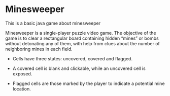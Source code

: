 # Minesweeper
This is a basic java game about minesweeper

Minesweeper is a single-player puzzle video
game. The objective of the game is to clear a
rectangular board containing hidden “mines”
or bombs without detonating any of them, with
help from clues about the number of neighboring
mines in each field.

- Cells have three states: 
uncovered, covered and flagged.

- A covered cell is blank and clickable, while
an uncovered cell is exposed.

- Flagged cells are those marked by the
player to indicate a potential mine location.
